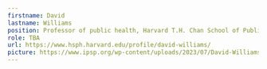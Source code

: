 ```yaml
---
firstname: David
lastname: Williams
position: Professor of public health, Harvard T.H. Chan School of Public Health
role: TBA
url: https://www.hsph.harvard.edu/profile/david-williams/
picture: https://www.ipsp.org/wp-content/uploads/2023/07/David-Williams.png
---
```

